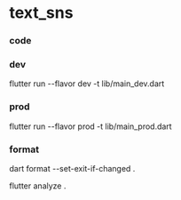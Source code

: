 # text_sns

### code

### dev
flutter run --flavor dev -t lib/main_dev.dart

### prod
flutter run --flavor prod -t lib/main_prod.dart

### format
dart format --set-exit-if-changed .

flutter analyze .

